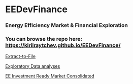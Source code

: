# EEDevFinance

### Energy Efficiency Market & Financial Exploration

### You can browse the repo here: https://kirilraytchev.github.io/EEDevFinance/



[Extract-to-File](https://kirilraytchev.github.io/EEDevFinance/seda-extract.nb.html)

[Exploratory Data analyses](https://kirilraytchev.github.io/EEDevFinance/seda-eda.nb.html)

[EE Investment Ready Market Consolidated](https://kirilraytchev.github.io/EEDevFinance/seda-Fig1_en.html)